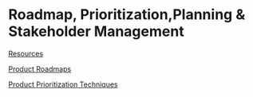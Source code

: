 # Roadmap, Prioritization,Planning & Stakeholder Management

[Resources](Roadmap,%20Prioritization,Planning%20&%20Stakeholder%20Man%206847f4bdd2034720827e7a1477567eb8/Resources%20cba3852c0b314b6b9aa93a5a78539da2.md)

[Product Roadmaps](Roadmap,%20Prioritization,Planning%20&%20Stakeholder%20Man%206847f4bdd2034720827e7a1477567eb8/Product%20Roadmaps%20047eb52ea3c445fc955c62f71cfe88a4.md)

[Product Prioritization Techniques](Roadmap,%20Prioritization,Planning%20&%20Stakeholder%20Man%206847f4bdd2034720827e7a1477567eb8/Product%20Prioritization%20Techniques%20c215ee95770a4e2c94f526dc846875c4.md)
